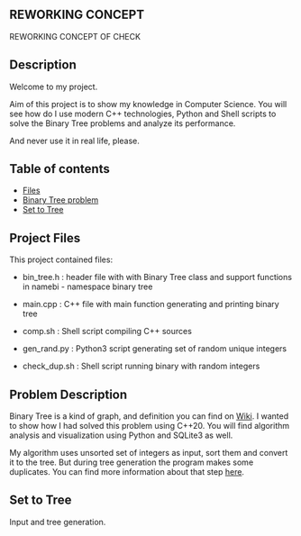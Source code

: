 
## REWORKING CONCEPT

REWORKING CONCEPT OF CHECK

## Description

Welcome to my project. 

Aim of this project is to show my knowledge in Computer Science. You will see how do I use modern C++ technologies, Python and Shell scripts to solve the Binary Tree problems and analyze its performance.

And never use it in real life, please.

## Table of contents
* [Files](#project-files)
* [Binary Tree problem](#problem-description)
* [Set to Tree](#set-to-tree)


## Project Files

This project contained files:

* bin_tree.h  : header file with with Binary Tree class and support functions in
		namebi - namespace binary tree

* main.cpp : C++ file with main function generating and printing binary tree

* comp.sh : Shell script compiling C++ sources
	
* gen_rand.py : Python3 script generating set of random unique integers

* check_dup.sh : Shell script running binary with random integers

## Problem Description

Binary Tree is a kind of graph, and definition you can find on [Wiki](https://en.wikipedia.org/wiki/Binary_tree#Definitions). I wanted to show how I had solved this problem using
C++20. You will find algorithm analysis and visualization using Python and SQLite3 as well.

My algorithm uses unsorted set of integers as input, sort them and convert it to the tree. But during tree generation the program makes some duplicates. You can find more information about that step [here](#set-to-tree).

## Set to Tree

Input and tree generation.
